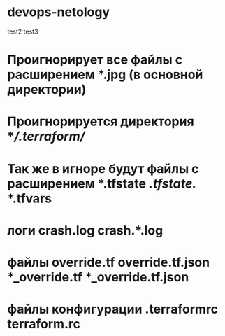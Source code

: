 # devops-netology
test2
test3
# Проигнорирует все файлы с расширением *.jpg (в основной директории)
# Проигнорируется директория **/.terraform/*
# Так же в игноре будут файлы с расширением *.tfstate *.tfstate.* *.tfvars
# логи crash.log crash.*.log
# файлы override.tf override.tf.json *_override.tf *_override.tf.json
# файлы конфигурации .terraformrc terraform.rc
#
#
#
